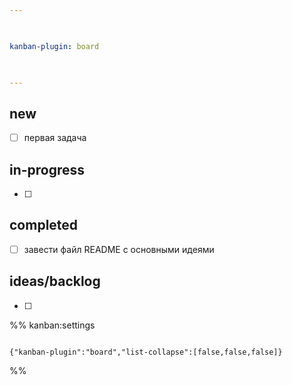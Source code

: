```yaml
---

  

kanban-plugin: board

  

---
```


  

## new

  

- [ ] первая задача

  

## in-progress

- [ ] 
  
  

## completed

- [ ] завести файл README с основными идеями

## ideas/backlog
- [ ]

  
  
  
  

%% kanban:settings

```

{"kanban-plugin":"board","list-collapse":[false,false,false]}

```

%%
